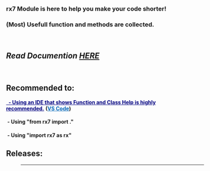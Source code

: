 <h3>rx7 Module is here to help you make your code shorter!</h3>
<h3>(Most) Usefull function and methods are collected.</h3>
<p>&nbsp;</p>
<h2><em>Read Documention <a title="rx7 Module Doc" href="https://rx7module.readthedocs.io/en/latest/" target="_blank" rel="noopener">HERE</a></em></h2>
<p>&nbsp;</p>
<h2>Recommended to:</h2>
<p><span style="text-decoration: underline; color: #000080;"><strong>&nbsp; - Using an IDE that shows Function and Class Help is highly recommended.</strong></span>&nbsp;<strong>(<span style="color: #ff6600;"><a style="color: #0066b8;" title="Microsoft Visual Studio Code" href="https://code.visualstudio.com/" target="_blank" rel="noopener">VS Code</a></span>)</strong></p>
<h4>&nbsp;- Using "from rx7 import ."</h4>
<h4>&nbsp;- Using "import rx7 as rx"</h4>
<h2>Releases:</h2>
<table style="height: 10px; margin-left: 40px; width: 501px;" cellpadding="5">
<tbody>
<tr style="height: 42.0156px;">
<td style="width: 119px; height: 42.0156px; text-align: center;"><strong>Version</strong></td>
<td style="width: 153px; height: 42.0156px; text-align: center;"><strong>Release Date</strong></td>
<td style="width: 489px; height: 42.0156px; text-align: center;"><strong>New Features &amp; Changes</strong></td>
</tr>
<tr style="height: 25px;">
<td style="width: 119px; height: 25px;">&nbsp; &nbsp; 1.0.0</td>
<td style="width: 153px; height: 25px;">&nbsp; &nbsp;03/19/2020</td>
<td style="width: 489px; height: 25px; text-align: center;">####</td>
</tr>
<tr style="height: 25px;">
<td style="width: 119px; height: 25px;">&nbsp; &nbsp; 1.0.1</td>
<td style="width: 153px; height: 25px;">&nbsp; &nbsp;03/20/2020</td>
<td style="width: 489px; height: 25px; text-align: center;">Change PyPi Module Page</td>
</tr>
</tbody>
</table>

